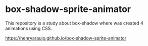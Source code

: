 # box-shadow-sprite-animator
This repository is a
study about box-shadow where was created 4 animations using CSS.

https://henryaraujo.github.io/box-shadow-sprite-animator

